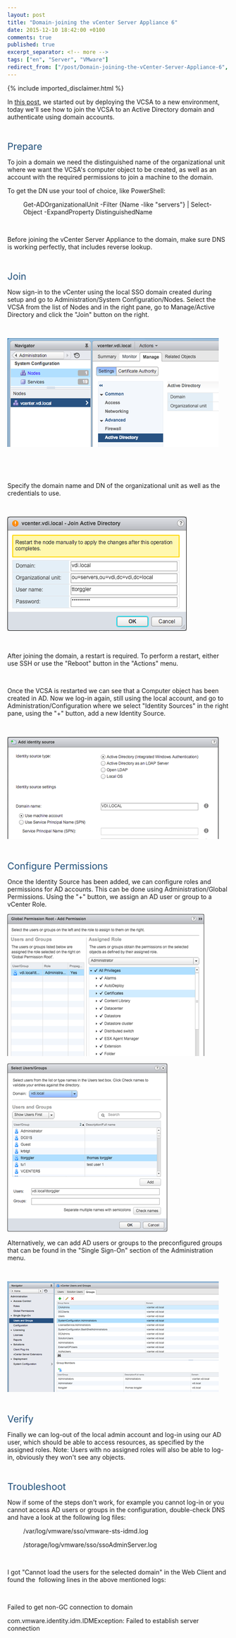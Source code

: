 ```yaml
---
layout: post
title: "Domain-joining the vCenter Server Appliance 6"
date: 2015-12-10 18:42:00 +0100
comments: true
published: true
excerpt_separator: <!-- more -->
tags: ["en", "Server", "VMware"]
redirect_from: ["/post/Domain-joining-the-vCenter-Server-Appliance-6", "/post/domain-joining-the-vcenter-server-appliance-6"]
---
```

<!-- more -->
{% include imported_disclaimer.html %}
<p>In <a href="/post/getting-started-with-vcenter-server-appliance-6.aspx">this post</a>, we started out by deploying the VCSA to a new environment, today we'll see how to join the VCSA to an Active Directory domain and authenticate using domain accounts.
</p><p>&nbsp;
&nbsp;</p><p><span style="color:#1e4e79; font-size:16pt">Prepare
</span></p><p>To join a domain we need the distinguished name of the organizational unit where we want the VCSA's computer object to be created, as well as an account with the required permissions to join a machine to the domain.
</p><p>To get the DN use your tool of choice, like PowerShell: 
</p><p style="margin-left: 27pt">Get-ADOrganizationalUnit -Filter {Name -like "servers"} | Select-Object -ExpandProperty DistinguishedName 
</p><p>&nbsp;
&nbsp;</p><p>Before joining the vCenter Server Appliance to the domain, make sure DNS is working perfectly, that includes reverse lookup.
</p><p>&nbsp;
&nbsp;</p><p><span style="color:#1e4e79; font-size:16pt">Join
</span></p><p>Now sign-in to the vCenter using the local SSO domain created during setup and go to Administration/System Configuration/Nodes. Select the VCSA from the list of Nodes and in the right pane, go to Manage/Active Directory and click the "Join" button on the right.
</p><p>&nbsp;
&nbsp;</p><p><img src="/assets/120315_1941_Domainjoini1.png" alt="">
	</p><p>&nbsp;
&nbsp;</p><p>&nbsp;
&nbsp;</p><p>Specify the domain name and DN of the organizational unit as well as the credentials to use.
</p><p>&nbsp;
&nbsp;</p><p><img src="/assets/120315_1941_Domainjoini2.png" alt="">
	</p><p>&nbsp;
&nbsp;</p><p>After joining the domain, a restart is required. To perform a restart, either use SSH or use the "Reboot" button in the "Actions" menu.
</p><p>&nbsp;
&nbsp;</p><p>Once the VCSA is restarted we can see that a Computer object has been created in AD. Now we log-in again, still using the local account, and go to Administration/Configuration where we select "Identity Sources" in the right pane, using the "+" button, add a new Identity Source. 
</p><p>&nbsp;
&nbsp;</p><p><img src="/assets/120315_1941_Domainjoini3.png" alt="">
	</p><p>&nbsp;
&nbsp;</p><p><span style="color:#1e4e79; font-size:16pt">Configure Permissions
</span></p><p>Once the Identity Source has been added, we can configure roles and permissions for AD accounts. This can be done using Administration/Global Permissions. Using the "+" button, we assign an AD user or group to a vCenter Role.
</p><p><img src="/assets/120315_1941_Domainjoini4.png" alt=""></p><p><img src="/assets/120315_1941_Domainjoini5.png" alt="">&nbsp;&nbsp;</p><p>Alternatively, we can add AD users or groups to the preconfigured groups that can be found in the "Single Sign-On" section of the Administration menu.
</p><p>&nbsp;
&nbsp;</p><p><img src="/assets/120315_1941_Domainjoini6.png" alt="">
	</p><p>&nbsp;
&nbsp;</p><p><span style="color:#1e4e79; font-size:16pt">Verify 
</span></p><p>Finally we can log-out of the local admin account and log-in using our AD user, which should be able to access resources, as specified by the assigned roles. Note: Users with no assigned roles will also be able to log-in, obviously they won't see any objects.
</p><p>&nbsp;
&nbsp;</p><p><span style="color:#1e4e79; font-size:16pt">Troubleshoot
</span></p><p>Now if some of the steps don't work, for example you cannot log-in or you cannot access AD users or groups in the configuration, double-check DNS and have a look at the following log files:
</p><p style="margin-left: 27pt">/var/log/vmware/sso/vmware-sts-idmd.log&nbsp;
</p><p style="margin-left: 27pt">/storage/log/vmware/sso/ssoAdminServer.log
</p><p style="margin-left: 27pt">
&nbsp;</p><p>I got "Cannot load the users for the selected domain" in the Web Client and found the &nbsp;following lines in the above mentioned logs:
</p><p>
&nbsp;</p><p>Failed to get non-GC connection to domain
</p><p>com.vmware.identity.idm.IDMException: Failed to establish server connection
</p>
